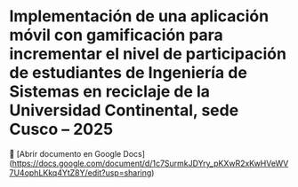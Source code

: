 # Implementación de una aplicación móvil con gamificación para incrementar el nivel de participación de estudiantes de Ingeniería de Sistemas en reciclaje de la Universidad Continental, sede Cusco – 2025
📄 [Abrir documento en Google Docs] (https://docs.google.com/document/d/1c7SurmkJDYry_pKXwR2xKwHVeWV7U4ophLKkq4YtZ8Y/edit?usp=sharing)
